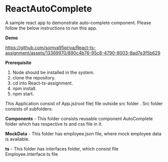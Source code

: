 # ReactAutoComplete
A sample react  app to demonstrate auto-complete component. Please follow the below instructions to run this app.


**Demo**

https://github.com/somya95priya/React-ts-assignment/assets/13369970/890c4b76-95c8-4790-8003-8ad7e3f5b629

**Prerequisite**

1) Node should be installed in the system.
2) clone the repository.
3) cd into React-ts-assignment.
4) npm install.
5) npm start.


This Application consist of App.js(root file) file outside src folder . Src folder consists of subfolders:

**Components** - This folder consists reusable component AutoComplete folder which has respective ts and css file in it.

**MockData** - This folder has employee.json file, where mock employee data is available.

**ts** - This folder has interfaces folder, which consist file Employee.interface.ts file


